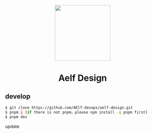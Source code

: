<div align="center">

<img height="180" src="https://ipfs.io/ipfs/QmWtjvb47DU1EQ4MpridFY1ow4214aAWCkhGu3ZF4xvRSY/">

<h1 align="center">Aelf Design</h1>
</div>

## develop

```bash
$ git clone https://github.com/AElf-devops/aelf-design.git
$ pnpm i (if there is not pnpm，please npm install -g pnpm first)
$ pnpm dev
```

update
